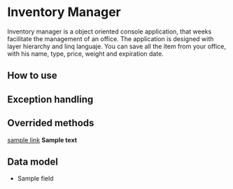 # Inventory Manager 

Inventory manager is a object oriented console application, that weeks facilitate the management of an office.
The application is designed with layer hierarchy and linq languaje.
You can save all the item from your office, with his name, type, price, weight and expiration date.

## How to use


## Exception handling 


## Overrided methods 

 [sample link](https://google.com)
**Sample text** 

## Data model

* Sample field